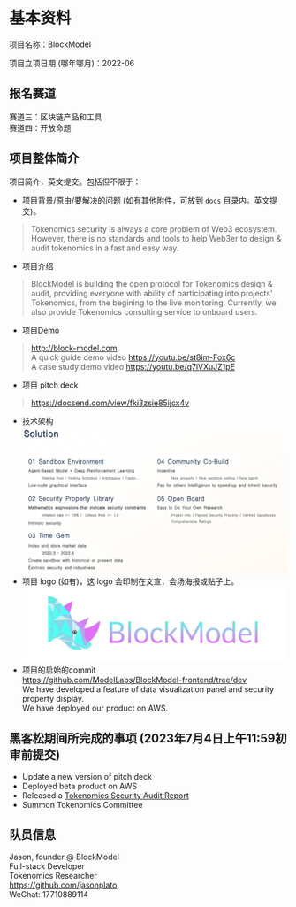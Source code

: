 # 基本资料

项目名称：BlockModel

项目立项日期 (哪年哪月)：2022-06

## 报名赛道
赛道三：区块链产品和工具   
赛道四：开放命题   

## 项目整体简介
项目简介，英文提交。包括但不限于：

- 项目背景/原由/要解决的问题 (如有其他附件，可放到 `docs` 目录内。英文提交)。
> Tokenomics security is always a core problem of Web3 ecosystem. However, there is no standards and tools to help Web3er to design & audit tokenomics in a fast and easy way.
- 项目介绍
> BlockModel is building the open protocol for Tokenomics design & audit, providing everyone with ability of participating into projects' Tokenomics, from the begining to the live monitoring. Currently, we also provide Tokenomics consulting service to onboard users.
- 项目Demo
> http://block-model.com  
A quick guide demo video https://youtu.be/st8im-Fox6c  
A case study demo video https://youtu.be/q7lVXuJZ1pE  
- 项目 pitch deck
> https://docsend.com/view/fki3zsie85ijcx4v  

- 技术架构
![solution](src/solutions.png)
- 项目 logo (如有)，这 logo 会印制在文宣，会场海报或贴子上。  
![logo](src/BlockModel-Logo.png)
- 项目的启始的commit  
https://github.com/ModelLabs/BlockModel-frontend/tree/dev   
We have developed a feature of data visualization panel and security property display.  
We have deployed our product on AWS.  


## 黑客松期间所完成的事项 (2023年7月4日上午11:59初审前提交)

- Update a new version of pitch deck
- Deployed beta product on AWS   
- Released a [Tokenomics Security Audit Report](src/BlockModel-TokenomicsAuditReport.pdf)
- Summon Tokenomics Committee

## 队员信息
Jason, founder @ BlockModel  
Full-stack Developer  
Tokenomics Researcher  
https://github.com/jasonplato  
WeChat: 17710889114    